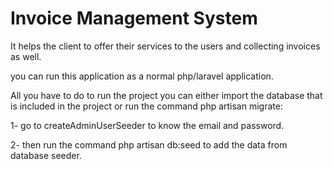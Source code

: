 # Invoice Management System 
It helps the client to offer their services to the users and collecting invoices as well.

you can run this application as a normal php/laravel application.

All you have to do to run the project you can either import the database that is included in the project or run 
the command php artisan migrate:

1- go to createAdminUserSeeder to know the email and password.

2- then run the command php artisan db:seed to add the data from database seeder.


